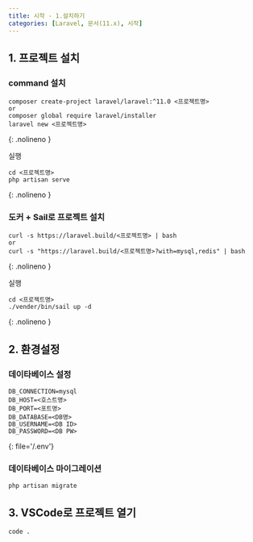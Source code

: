 ```yaml
---
title: 시작 - 1.설치하기
categories: [Laravel, 문서(11.x), 시작]
---
```



## 1. 프로젝트 설치
### command 설치
```console
composer create-project laravel/laravel:^11.0 <프로젝트명>
or
composer global require laravel/installer
laravel new <프로젝트명>
```
{: .nolineno }

실행
```shell
cd <프로젝트명>
php artisan serve
```
{: .nolineno }



### 도커 + Sail로 프로젝트 설치
```shell
curl -s https://laravel.build/<프로젝트명> | bash
or
curl -s "https://laravel.build/<프로젝트명>?with=mysql,redis" | bash
```
{: .nolineno }

실행
```shell
cd <프로젝트명>
./vender/bin/sail up -d
```
{: .nolineno }




## 2. 환경설정
### 데이타베이스 설정
```
DB_CONNECTION=mysql
DB_HOST=<호스트명>
DB_PORT=<포트명>
DB_DATABASE=<DB명>
DB_USERNAME=<DB ID>
DB_PASSWORD=<DB PW>
```
{: file='/.env'}

### 데이타베이스 마이그레이션
```shell
php artisan migrate
```




## 3. VSCode로 프로젝트 열기
```shell
code .
```
